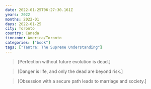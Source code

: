 ```yaml
---
date: 2022-01-25T06:27:30.161Z
years: 2022
months: 2022-01
days: 2022-01-25
city: Toronto
country: Canada
timezone: America/Toronto
categories: ["book"]
tags: ["Tantra: The Supreme Understanding"]
---
```

> [Perfection without future evolution is dead.]

> [Danger is life, and only the dead are beyond risk.]

> [Obsession with a secure path leads to marriage and society.]
